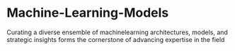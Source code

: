 # Machine-Learning-Models
Curating a diverse ensemble of machinelearning architectures, models, and strategic insights forms the cornerstone of advancing expertise in the field
